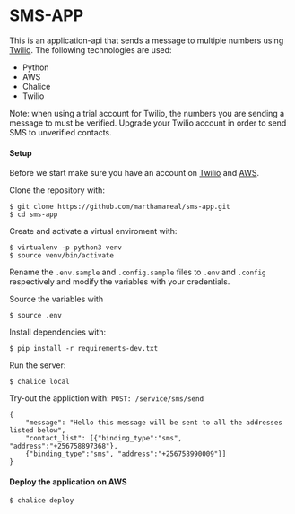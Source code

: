 # SMS-APP

This is an application-api that sends a message to multiple numbers using [Twilio](https://www.twilio.com/). The following technologies are used:

- Python
- AWS
- Chalice
- Twilio


Note: when using a trial account for Twilio, the numbers you are sending a message to must be verified. Upgrade your Twilio account in order to send SMS to unverified contacts.

#### Setup

Before we start make sure you have an account on [Twilio](https://www.twilio.com/) and [AWS](https://aws.amazon.com/).

Clone the repository with:

```
$ git clone https://github.com/marthamareal/sms-app.git
$ cd sms-app
```

Create and activate a virtual enviroment with:

```
$ virtualenv -p python3 venv
$ source venv/bin/activate
```

Rename the `.env.sample` and `.config.sample` files to `.env` and `.config` respectively and modify the variables with your credentials.

Source the variables with

```
$ source .env
```

Install dependencies with:

```
$ pip install -r requirements-dev.txt
```

Run the server:

```
$ chalice local
```

Try-out the appliction with:
`POST: /service/sms/send`

```
{
	"message": "Hello this message will be sent to all the addresses listed below",
	"contact_list": [{"binding_type":"sms", "address":"+256758897368"},
	{"binding_type":"sms", "address":"+256758990009"}]
}
```

#### Deploy the application on AWS

```
$ chalice deploy
```
